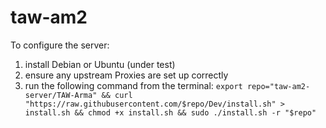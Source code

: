 # taw-am2

To configure the server:
 1) install Debian or Ubuntu (under test)
 2) ensure any upstream Proxies are set up correctly
 2) run the following command from the terminal:
    `export repo="taw-am2-server/TAW-Arma" && curl "https://raw.githubusercontent.com/$repo/Dev/install.sh" > install.sh && chmod +x install.sh && sudo ./install.sh -r "$repo"
`
